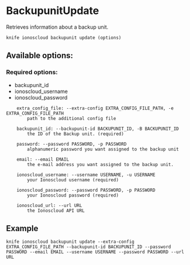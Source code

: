 # BackupunitUpdate

Retrieves information about a backup unit.

```text
knife ionoscloud backupunit update (options)
```

## Available options:

### Required options:

* backupunit\_id
* ionoscloud\_username
* ionoscloud\_password

```text
    extra_config_file: --extra-config EXTRA_CONFIG_FILE_PATH, -e EXTRA_CONFIG_FILE_PATH
        path to the additional config file

    backupunit_id: --backupunit-id BACKUPUNIT_ID, -B BACKUPUNIT_ID
        the ID of the Backup unit. (required)

    password: --password PASSWORD, -p PASSWORD
        alphanumeric password you want assigned to the backup unit

    email: --email EMAIL
        the e-mail address you want assigned to the backup unit.

    ionoscloud_username: --username USERNAME, -u USERNAME
        your Ionoscloud username (required)

    ionoscloud_password: --password PASSWORD, -p PASSWORD
        your Ionoscloud password (required)

    ionoscloud_url: --url URL
        the Ionoscloud API URL

```
## Example

```text
knife ionoscloud backupunit update --extra-config EXTRA_CONFIG_FILE_PATH --backupunit-id BACKUPUNIT_ID --password PASSWORD --email EMAIL --username USERNAME --password PASSWORD --url URL
```
